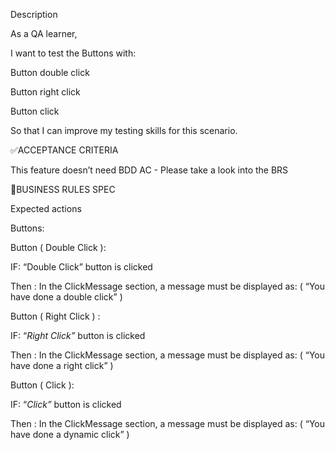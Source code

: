Description

As a QA learner,

I want to test the Buttons with:

Button double click

Button right click

Button click

So that I can improve my testing skills for this scenario.

✅ACCEPTANCE CRITERIA


This feature doesn’t need BDD AC - Please take a look into the BRS




🚩BUSINESS RULES SPEC


Expected actions

Buttons:

 Button ( Double Click ):

IF: “Double Click” button is clicked

Then : In the ClickMessage section, a message must be displayed as: ( “You have done a double click” )

Button ( Right Click ) :

IF: “*Right Click”* button is clicked

Then : In the ClickMessage section, a message must be displayed as: ( “You have done a right click” )

Button ( Click ):

IF: “*Click”* button is clicked

Then : In the ClickMessage section, a message must be displayed as: ( “You have done a dynamic click” )